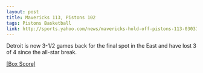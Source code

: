 ```yaml
---
layout: post
title: Mavericks 113, Pistons 102
tags: Pistons Basketball
link: http://sports.yahoo.com/news/mavericks-hold-off-pistons-113-030317757--nba.html
---
```


Detroit is now 3-1/2 games back for the final spot in the East and have lost 3 of 4 since the all-star break.

[\[Box Score\]](http://scores.espn.go.com/nba/boxscore?gameId=400489701)
